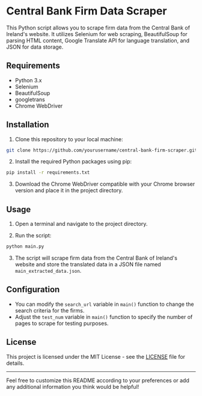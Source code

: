 # Central Bank Firm Data Scraper

This Python script allows you to scrape firm data from the Central Bank of Ireland's website. It utilizes Selenium for web scraping, BeautifulSoup for parsing HTML content, Google Translate API for language translation, and JSON for data storage.

## Requirements

- Python 3.x
- Selenium
- BeautifulSoup
- googletrans
- Chrome WebDriver

## Installation

1. Clone this repository to your local machine:

```bash
git clone https://github.com/yourusername/central-bank-firm-scraper.git
```

2. Install the required Python packages using pip:

```bash
pip install -r requirements.txt
```

3. Download the Chrome WebDriver compatible with your Chrome browser version and place it in the project directory.

## Usage

1. Open a terminal and navigate to the project directory.

2. Run the script:

```bash
python main.py
```

3. The script will scrape firm data from the Central Bank of Ireland's website and store the translated data in a JSON file named `main_extracted_data.json`.

## Configuration

- You can modify the `search_url` variable in `main()` function to change the search criteria for the firms.
- Adjust the `test_num` variable in `main()` function to specify the number of pages to scrape for testing purposes.

## License

This project is licensed under the MIT License - see the [LICENSE](LICENSE) file for details.

---

Feel free to customize this README according to your preferences or add any additional information you think would be helpful!
